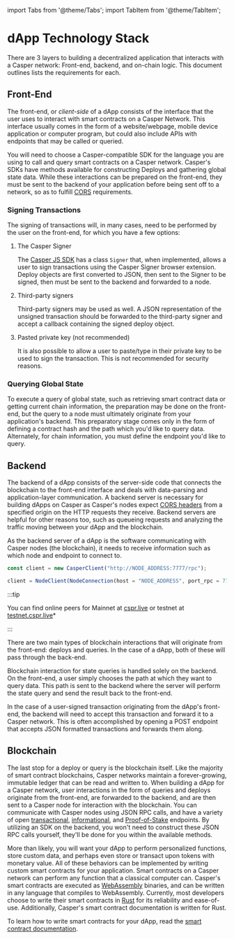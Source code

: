 import Tabs from '@theme/Tabs';
import TabItem from '@theme/TabItem';

# dApp Technology Stack

There are 3 layers to building a decentralized application that interacts with a Casper network: Front-end, backend, and on-chain logic. This document outlines lists the requirements for each.

## Front-End

The front-end, or *client-side* of a dApp consists of the interface that the user uses to interact with smart contracts on a Casper Network. This interface usually comes in the form of a website/webpage, mobile device application or computer program, but could also include APIs with endpoints that may be called or queried.

You will need to choose a Casper-compatible SDK for the language you are using to call and query smart contracts on a Casper network. Casper's SDKs have methods available for constructing Deploys and gathering global state data. While these interactions can be prepared on the front-end, they must be sent to the backend of your application before being sent off to a network, so as to fulfill [CORS](https://developer.mozilla.org/en-US/docs/Web/HTTP/CORS) requirements.

### Signing Transactions

The signing of transactions will, in many cases, need to be performed by the user on the front-end, for which you have a few options:

1. The Casper Signer

   The [Casper JS SDK](https://github.com/casper-ecosystem/casper-js-sdk) has a class `Signer` that, when implemented, allows a user to sign transactions using the Casper Signer browser extension. Deploy objects are first converted to JSON, then sent to the Signer to be signed, then must be sent to the backend and forwarded to a node.

2. Third-party signers

   Third-party signers may be used as well. A JSON representation of the unsigned transaction should be forwarded to the third-party signer and accept a callback containing the signed deploy object.

3. Pasted private key (not recommended)

   It is also possible to allow a user to paste/type in their private key to be used to sign the transaction. This is not recommended for security reasons.

### Querying Global State

To execute a query of global state, such as retrieving smart contract data or getting current chain information, the preparation may be done on the front-end, but the query to a node must ultimately originate from your application's backend. This preparatory stage comes only in the form of defining a contract hash and the path which you'd like to query data. Alternately, for chain information, you must define the endpoint you'd like to query.

## Backend

The backend of a dApp consists of the server-side code that connects the blockchain to the front-end interface and deals with data-parsing and application-layer communication. A backend server is necessary for building dApps on Casper as Casper's nodes expect [CORS headers](https://developer.mozilla.org/en-US/docs/Web/HTTP/CORS) from a specified origin on the HTTP requests they receive. Backend servers are helpful for other reasons too, such as queueing requests and analyzing the traffic moving between your dApp and the blockchain.

As the backend server of a dApp is the software communicating with Casper nodes (the blockchain), it needs to receive information such as which node and endpoint to connect to.

<Tabs>

<TabItem value="js" label="JavaScript">

```javascript
const client = new CasperClient("http://NODE_ADDRESS:7777/rpc");
```

</TabItem>

<TabItem value="py" label="Python">

```javascript
client = NodeClient(NodeConnection(host = "NODE_ADDRESS", port_rpc = 7777))
```

</TabItem>

</Tabs>

:::tip

You can find online peers for Mainnet at [cspr.live](https://cspr.live) or testnet at [testnet.cspr.live](https://testnet.cspr.live)*

:::

There are two main types of blockchain interactions that will originate from the front-end: deploys and queries. In the case of a dApp, both of these will pass through the back-end.

Blockchain interaction for state queries is handled solely on the backend. On the front-end, a user simply chooses the path at which they want to query data. This path is sent to the backend where the server will perform the state query and send the result back to the front-end.

In the case of a user-signed transaction originating from the dApp's front-end, the backend will need to accept this transaction and forward it to a Casper network. This is often accomplished by opening a POST endpoint that accepts JSON formatted transactions and forwards them along.

## Blockchain

The last stop for a deploy or query is the blockchain itself. Like the majority of smart contract blockchains, Casper networks maintain a forever-growing, immutable ledger that can be read and written to. When building a dApp for a Casper network, user interactions in the form of queries and deploys originate from the front-end, are forwarded to the backend, and are then sent to a Casper node for interaction with the blockchain. You can communicate with Casper nodes using JSON RPC calls, and have a variety of open [transactional](../json-rpc/json-rpc-transactional.md), [informational](../json-rpc/json-rpc-informational.md), and [Proof-of-Stake](../json-rpc/json-rpc-pos.md) endpoints. By utilizing an SDK on the backend, you won't need to construct these JSON RPC calls yourself, they'll be done for you within the available methods.

More than likely, you will want your dApp to perform personalized functions, store custom data, and perhaps even store or transact upon tokens with monetary value. All of these behaviors can be implemented by writing custom smart contracts for your application. Smart contracts on a Casper network can perform any function that a classical computer can. Casper's smart contracts are executed as [WebAssembly](https://webassembly.org/) binaries, and can be written in any language that compiles to WebAssembly. Currently, most developers choose to write their smart contracts in [Rust](https://www.rust-lang.org/) for its reliability and ease-of-use. Additionally, Casper's smart contract documentation is written for Rust.

To learn how to write smart contracts for your dApp, read the [smart contract documentation](../writing-contracts/).
